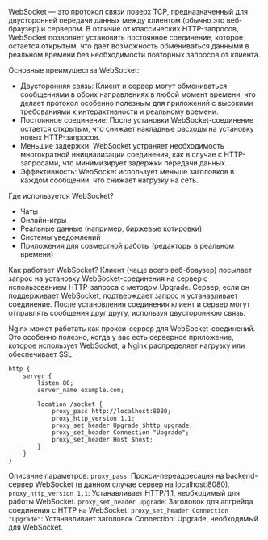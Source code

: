 WebSocket — это протокол связи поверх TCP, предназначенный для двусторонней передачи данных между клиентом (обычно это веб-браузер) и сервером. В отличие от классических HTTP-запросов, WebSocket позволяет установить постоянное соединение, которое остается открытым, что дает возможность обмениваться данными в реальном времени без необходимости повторных запросов от клиента.

Основные преимущества WebSocket:
- Двусторонняя связь: Клиент и сервер могут обмениваться сообщениями в обоих направлениях в любой момент времени, что делает протокол особенно полезным для приложений с высокими требованиями к интерактивности и реальному времени.
- Постоянное соединение: После установки WebSocket-соединение остается открытым, что снижает накладные расходы на установку новых HTTP-запросов.
- Меньшие задержки: WebSocket устраняет необходимость многократной инициализации соединения, как в случае с HTTP-запросами, что минимизирует задержки передачи данных.
- Эффективность: WebSocket использует меньше заголовков в каждом сообщении, что снижает нагрузку на сеть.

Где используется WebSocket?
- Чаты
- Онлайн-игры
- Реальные данные (например, биржевые котировки)
- Системы уведомлений
- Приложения для совместной работы (редакторы в реальном времени)

Как работает WebSocket?
Клиент (чаще всего веб-браузер) посылает запрос на установку WebSocket-соединения на сервер с использованием HTTP-запроса с методом Upgrade.
Сервер, если он поддерживает WebSocket, подтверждает запрос и устанавливает соединение.
После установления соединения клиент и сервер могут отправлять сообщения друг другу, используя двустороннюю связь.

Nginx может работать как прокси-сервер для WebSocket-соединений. Это особенно полезно, когда у вас есть серверное приложение, которое использует WebSocket, а Nginx распределяет нагрузку или обеспечивает SSL.
```
http {
    server {
        listen 80;
        server_name example.com;

        location /socket {
            proxy_pass http://localhost:8080;
            proxy_http_version 1.1;
            proxy_set_header Upgrade $http_upgrade;
            proxy_set_header Connection "Upgrade";
            proxy_set_header Host $host;
        }
    }
}
```

Описание параметров:
`proxy_pass`: Прокси-переадресация на backend-сервер WebSocket (в данном случае сервер на localhost:8080).
`proxy_http_version 1.1`: Устанавливает HTTP/1.1, необходимый для работы WebSocket.
`proxy_set_header Upgrade`: Заголовок для апгрейда соединения с HTTP на WebSocket.
`proxy_set_header Connection "Upgrade"`: Устанавливает заголовок Connection: Upgrade, необходимый для WebSocket.

